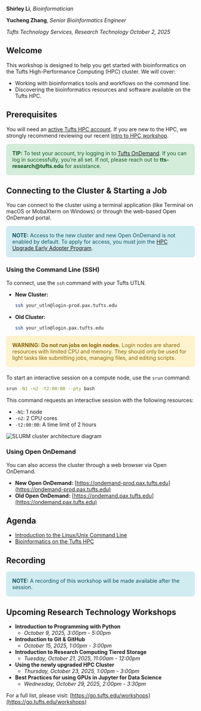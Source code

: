 **Shirley Li**, _Bioinformatician_

**Yucheng Zhang**, _Senior Bioinformatics Engineer_

_Tufts Technology Services, Research Technology_
_October 2, 2025_

## Welcome

This workshop is designed to help you get started with bioinformatics on the Tufts High-Performance Computing (HPC) cluster. We will cover:

- Working with bioinformatics tools and workflows on the command line.
- Discovering the bioinformatics resources and software available on the Tufts HPC.

## Prerequisites

You will need an [active Tufts HPC account](https://it.tufts.edu/high-performance-computing). If you are new to the HPC, we strongly recommend reviewing our recent [Intro to HPC workshop](https://tufts.zoom.us/rec/play/O1Zm1daWzJdvy2yciGGUwTZCSa1cUyu4wr89gk52-EYE99jr2iWnqgok3RC6QRMPGAvnH85pRvGgVfd8.SJyARyf_p10iqYqH).

<div style="padding: 15px; margin-bottom: 20px; border: 1px solid #c3e6cb; border-radius: 6px; color: #155724; background-color: #d4edda;">
    <strong>TIP:</strong> To test your account, try logging in to <a href="https://ondemand.pax.tufts.edu">Tufts OnDemand</a>. If you can log in successfully, you’re all set. If not, please reach out to <strong>tts-research@tufts.edu</strong> for assistance.
</div>

## Connecting to the Cluster & Starting a Job

You can connect to the cluster using a terminal application (like Terminal on macOS or MobaXterm on Windows) or through the web-based Open OnDemand portal.

<div style="padding: 15px; margin-bottom: 20px; border: 1px solid #bee5eb; border-radius: 6px; color: #0c5460; background-color: #d1ecf1;">
<strong>NOTE:</strong> Access to the new cluster and new Open OnDemand is not enabled by default. To apply for access, you must join the <a href="https://tufts.qualtrics.com/jfe/form/SV_08IS0n1YSTR6KRU">HPC Upgrade Early Adopter Program</a>.
</div>

### Using the Command Line (SSH)

To connect, use the `ssh` command with your Tufts UTLN.

- **New Cluster:**
  ```bash
  ssh your_utln@login-prod.pax.tufts.edu
  ```
- **Old Cluster:**
  ```bash
  ssh your_utln@login.pax.tufts.edu
  ```

<div style="padding: 15px; margin-bottom: 20px; border: 1px solid #ffeeba; border-radius: 6px; color: #856404; background-color: #fff3cd;">
<strong>WARNING:</strong> <strong>Do not run jobs on login nodes.</strong> Login nodes are shared resources with limited CPU and memory. They should only be used for light tasks like submitting jobs, managing files, and editing scripts.
</div>

To start an interactive session on a compute node, use the `srun` command:

```bash
srun -N1 -n2 -t2:00:00 --pty bash
```

This command requests an interactive session with the following resources:

- `-N1`: 1 node
- `-n2`: 2 CPU cores
- `-t2:00:00`: A time limit of 2 hours

<img src="https://it.fysik.su.se/hpc/_images/slurm.png" alt="SLURM cluster architecture diagram">

### Using Open OnDemand

You can also access the cluster through a web browser via Open OnDemand.

- **New Open OnDemand:** [https://ondemand-prod.pax.tufts.edu](https://ondemand-prod.pax.tufts.edu)
- **Old Open OnDemand:** [https://ondemand.pax.tufts.edu](https://ondemand.pax.tufts.edu)

## Agenda

- [Introduction to the Linux/Unix Command Line](tutorials/01-linux.md)
- [Bioinformatics on the Tufts HPC](tutorials/02-bioinfo.md)

## Recording

<div style="padding: 15px; margin-bottom: 20px; border: 1px solid #bee5eb; border-radius: 6px; color: #0c5460; background-color: #d1ecf1;">
<strong>NOTE:</strong> A recording of this workshop will be made available after the session.
</div>

## Upcoming Research Technology Workshops

- **Introduction to Programming with Python**
  - _October 9, 2025, 3:00pm - 5:00pm_
- **Introduction to Git & GitHub**
  - _October 15, 2025, 1:00pm - 3:00pm_
- **Introduction to Research Computing Tiered Storage**
  - _Tuesday, October 21, 2025, 11:00am - 12:00pm_
- **Using the newly upgraded HPC Cluster**
  - _Thursday, October 23, 2025, 1:00pm - 3:00pm_
- **Best Practices for using GPUs in Jupyter for Data Science**
  - _Wednesday, October 29, 2025, 2:00pm - 3:30pm_

For a full list, please visit: [https://go.tufts.edu/workshops](https://go.tufts.edu/workshops)
